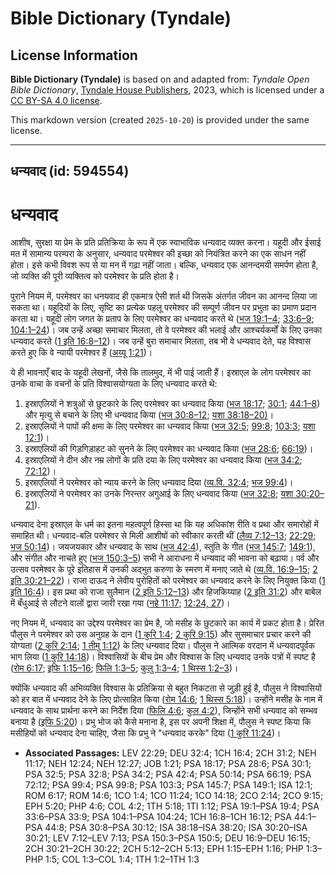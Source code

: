 # Bible Dictionary (Tyndale)

## License Information

**Bible Dictionary (Tyndale)** is based on and adapted from: _Tyndale Open Bible Dictionary_, [Tyndale House Publishers](https://tyndaleopenresources.com/), 2023, which is licensed under a [CC BY-SA 4.0 license](https://creativecommons.org/licenses/by-sa/4.0/legalcode.en).

This markdown version (created `2025-10-20`) is provided under the same license.



--------------------------------

## धन्यवाद (id: 594554)

धन्यवाद
=======

आशीष, सुरक्षा या प्रेम के प्रति प्रतिक्रिया के रूप में एक स्वाभाविक धन्यवाद व्यक्त करना। यहूदी और ईसाई मत में सामान्य परम्परा के अनुसार, धन्यवाद परमेश्वर की इच्छा को नियंत्रित करने का एक साधन नहीं होता। इसे कभी विवश रूप से या मन में गढ़ा नहीं जाता। बल्कि, धन्यवाद एक आनन्दमयी समर्पण होता है, जो व्यक्ति की पूरी व्यक्तित्व को परमेश्वर के प्रति होता है।

पुराने नियम में, परमेश्वर का धनयवाद ही एकमात्र ऐसी शर्त थी जिसके अंतर्गत जीवन का आनन्द लिया जा सकता था। यहूदियों के लिए, सृष्टि का प्रत्येक पहलू परमेश्वर की सम्पूर्ण जीवन पर प्रभुता का प्रमाण प्रदान करता था। यहूदी लोग जगत के प्रताप के लिए परमेश्वर का धन्यवाद करते थे ([भज 19:1–4](https://ref.ly/Ps19:1-Ps19:4); [33:6–9](https://ref.ly/Ps33:6-Ps33:9); [104:1–24](https://ref.ly/Ps104:1-Ps104:24))। जब उन्हें अच्छा समाचार मिलता, तो वे परमेश्वर की भलाई और आश्चर्यकर्मों के लिए उनका धन्यवाद करते ([1 इति 16:8–12](https://ref.ly/1Chr16:8-1Chr16:12))। जब उन्हें बुरा समाचार मिलता, तब भी वे धन्यवाद देते, यह विश्वास करते हुए कि वे न्यायी परमेश्वर हैं ([अय्यू 1:21](https://ref.ly/Job1:21))।

ये ही भावनाएँ बाद के यहूदी लेखनों, जैसे कि तालमुद, में भी पाई जाती हैं। इस्राएल के लोग परमेश्वर का उनके वाचा के वचनों के प्रति विश्वासयोग्यता के लिए धन्यवाद करते थे:

1. इस्राएलियों ने शत्रुओं से छुटकारे के लिए परमेश्वर का धन्यवाद किया ([भज 18:17](https://ref.ly/Ps18:17); [30:1](https://ref.ly/Ps30:1); [44:1–8](https://ref.ly/Ps44:1-Ps44:8)) और मृत्यु से बचाने के लिए भी धन्यवाद किया ([भज 30:8–12](https://ref.ly/Ps30:8-Ps30:12); [यशा 38:18–20\)](https://ref.ly/Isa38:18-Isa38:20)।
2. इस्राएलियों ने पापों की क्षमा के लिए परमेश्वर का धन्यवाद किया ([भज 32:5](https://ref.ly/Ps32:5); [99:8](https://ref.ly/Ps99:8); [103:3](https://ref.ly/Ps103:3); [यशा 12:1](https://ref.ly/Isa12:1))।
3. इस्राएलियों की गिड़गिड़ाहट को सुनने के लिए परमेश्वर का धन्यवाद किया ([भज 28:6](https://ref.ly/Ps28:6); [66:19](https://ref.ly/Ps66:19))।
4. इस्राएलियों ने दीन और नम्र लोगों के प्रति दया के लिए परमेश्वर का धन्यवाद किया ([भज 34:2](https://ref.ly/Ps34:2); [72:12](https://ref.ly/Ps72:12))।
5. इस्राएलियों ने परमेश्वर को न्याय करने के लिए धन्यवाद दिया ([व्य.वि. 32:4](https://ref.ly/Deut32:4); [भज 99:4](https://ref.ly/Ps99:4))।
6. इस्राएलियों ने परमेश्वर का उनके निरन्तर अगुआई के लिए धन्यवाद किया ([भज 32:8](https://ref.ly/Ps32:8); [यशा 30:20–21](https://ref.ly/Isa30:20-Isa30:21)).

धन्यवाद देना इस्राएल के धर्म का इतना महत्वपूर्ण हिस्सा था कि यह अधिकांश रीति व प्रथा और समारोहों में समाहित थी। धन्यवाद\-बलि परमेश्वर से मिली आशीषों को स्वीकार करती थीं ([लैव्य 7:12–13](https://ref.ly/Lev7:12-Lev7:13); [22:29](https://ref.ly/Lev22:29); [भज 50:14](https://ref.ly/Ps50:14))। जयजयकार और धन्यवाद के साथ ([भज 42:4](https://ref.ly/Ps42:4)), स्तुति के गीत ([भज 145:7](https://ref.ly/Ps145:7); [149:1](https://ref.ly/Ps149:1)), और संगीत और नाचते हुए ([भज 150:3–5](https://ref.ly/Ps150:3-Ps150:5)) सभी ने आराधना में धन्यवाद की भावना को बढ़ाया। पर्व और उत्सव परमेश्वर के पूरे इतिहास में उनकी अद्भुत करुणा के स्मरण में मनाए जाते थे ([व्य.वि. 16:9–15](https://ref.ly/Deut16:9-Deut16:15); [2 इति 30:21–22](https://ref.ly/2Chr30:21-2Chr30:22))। राजा दाऊद ने लेवीय पुरोहितों को परमेश्वर का धन्यवाद करने के लिए नियुक्त किया ([1 इति 16:4](https://ref.ly/1Chr16:4))। इस प्रथा को राजा सुलैमान ([2 इति 5:12–13](https://ref.ly/2Chr5:12-2Chr5:13)) और हिजकिय्याह ([2 इति 31:2](https://ref.ly/2Chr31:2)) और बाबेल में बँधुआई से लौटने वालों द्वारा जारी रखा गया ([नहे 11:17](https://ref.ly/Neh11:17); [12:24, 27](https://ref.ly/Neh12:24,Neh12:27))।

नए नियम में, धन्यवाद का उद्देश्य परमेश्वर का प्रेम है, जो मसीह के छुटकारे का कार्य में प्रकट होता है। प्रेरित पौलुस ने परमेश्वर को उस अनुग्रह के दान ([1 कुरि 1:4](https://ref.ly/1Cor1:4); [2 कुरि 9:15](https://ref.ly/2Cor9:15)) और सुसमाचार प्रचार करने की योग्यता ([2 कुरि 2:14](https://ref.ly/2Cor2:14); [1 तीमु 1:12](https://ref.ly/1Tim1:12)) के लिए धन्यवाद दिया। पौलुस ने आत्मिक वरदान में धन्यवादपूर्वक भाग लिया ([1 कुरि 14:18](https://ref.ly/1Cor14:18))। विश्वासियों के बीच प्रेम और विश्वास के लिए धन्यवाद उनके पत्रों में स्पष्ट है ([रोम 6:17](https://ref.ly/Rom6:17); [इफि 1:15–16](https://ref.ly/Eph1:15-Eph1:16); [फिलि 1:3–5](https://ref.ly/Phil1:3-Phil1:5); [कुलु 1:3–4](https://ref.ly/Col1:3-Col1:4); [1 थिस्स 1:2–3](https://ref.ly/1Thess1:2-1Thess1:3))।

क्योंकि धन्यवाद की अभिव्यक्ति विश्वास के प्रतिक्रिया से बहुत निकटता से जुड़ी हुई है, पौलुस ने विश्वासियों को हर बात में धन्यवाद देने के लिए प्रोत्साहित किया ([रोम 14:6](https://ref.ly/Rom14:6); [1 थिस्स 5:18](https://ref.ly/1Thess5:18))। उन्होंने मसीह के नाम में धन्यवाद के साथ प्रार्थना करने का निर्देश दिया ([फिलि 4:6](https://ref.ly/Phil4:6); [कुल 4:2](https://ref.ly/Col4:2)), जिन्होंने सभी धन्यवाद को सम्भव बनाया है ([इफि 5:20](https://ref.ly/Eph5:20))। प्रभु भोज को कैसे मनाना है, इस पर अपनी शिक्षा में, पौलुस ने स्पष्ट किया कि मसीहियों को धन्यवाद देना चाहिए, जैसा कि प्रभु ने "धन्यवाद करके" दिया ([1 कुरि 11:24](https://ref.ly/1Cor11:24))।

* **Associated Passages:** LEV 22:29; DEU 32:4; 1CH 16:4; 2CH 31:2; NEH 11:17; NEH 12:24; NEH 12:27; JOB 1:21; PSA 18:17; PSA 28:6; PSA 30:1; PSA 32:5; PSA 32:8; PSA 34:2; PSA 42:4; PSA 50:14; PSA 66:19; PSA 72:12; PSA 99:4; PSA 99:8; PSA 103:3; PSA 145:7; PSA 149:1; ISA 12:1; ROM 6:17; ROM 14:6; 1CO 1:4; 1CO 11:24; 1CO 14:18; 2CO 2:14; 2CO 9:15; EPH 5:20; PHP 4:6; COL 4:2; 1TH 5:18; 1TI 1:12; PSA 19:1–PSA 19:4; PSA 33:6–PSA 33:9; PSA 104:1–PSA 104:24; 1CH 16:8–1CH 16:12; PSA 44:1–PSA 44:8; PSA 30:8–PSA 30:12; ISA 38:18–ISA 38:20; ISA 30:20–ISA 30:21; LEV 7:12–LEV 7:13; PSA 150:3–PSA 150:5; DEU 16:9–DEU 16:15; 2CH 30:21–2CH 30:22; 2CH 5:12–2CH 5:13; EPH 1:15–EPH 1:16; PHP 1:3–PHP 1:5; COL 1:3–COL 1:4; 1TH 1:2–1TH 1:3

